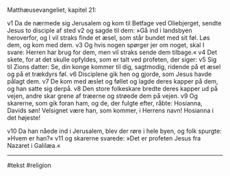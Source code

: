 Matthæusevangeliet, kapitel 21: 

v1 Da de nærmede sig Jerusalem og kom til Betfage ved Oliebjerget, sendte Jesus to disciple af sted v2 og sagde til dem: »Gå ind i landsbyen heroverfor, og I vil straks finde et æsel, som står bundet med sit føl. Løs dem, og kom med dem. v3 Og hvis nogen spørger jer om noget, skal I svare: Herren har brug for dem, men vil straks sende dem tilbage.« v4 Det skete, for at det skulle opfyldes, som er talt ved profeten, der siger: v5 Sig til Zions datter: Se, din konge kommer til dig, sagtmodig, ridende på et æsel og på et trækdyrs føl. v6 Disciplene gik hen og gjorde, som Jesus havde pålagt dem. v7 De kom med æslet og føllet og lagde deres kapper på dem, og han satte sig derpå. v8 Den store folkeskare bredte deres kapper ud på vejen, andre skar grene af træerne og strøede dem på vejen. v9 Og skarerne, som gik foran ham, og de, der fulgte efter, råbte: Hosianna, Davids søn! Velsignet være han, som kommer, i Herrens navn! Hosianna i det højeste! 

v10 Da han nåede ind i Jerusalem, blev der røre i hele byen, og folk spurgte: »Hvem er han?« v11 og skarerne svarede: »Det er profeten Jesus fra Nazaret i Galilæa.«


---
#tekst 
#religion 
